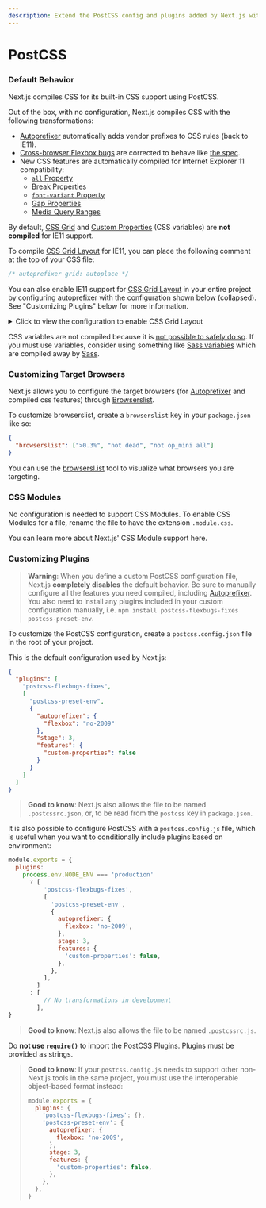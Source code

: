 ```yaml
---
description: Extend the PostCSS config and plugins added by Next.js with your own.
---
```


# PostCSS

### Default Behavior

Next.js compiles CSS for its built-in CSS support using PostCSS.

Out of the box, with no configuration, Next.js compiles CSS with the following transformations:

* [Autoprefixer](https://github.com/postcss/autoprefixer) automatically adds vendor prefixes to CSS rules (back to IE11).
* [Cross-browser Flexbox bugs](https://github.com/philipwalton/flexbugs) are corrected to behave like [the spec](https://www.w3.org/TR/css-flexbox-1/).
* New CSS features are automatically compiled for Internet Explorer 11 compatibility:
  * [`all` Property](https://developer.mozilla.org/docs/Web/CSS/all)
  * [Break Properties](https://developer.mozilla.org/docs/Web/CSS/break-after)
  * [`font-variant` Property](https://developer.mozilla.org/docs/Web/CSS/font-variant)
  * [Gap Properties](https://developer.mozilla.org/docs/Web/CSS/gap)
  * [Media Query Ranges](https://developer.mozilla.org/docs/Web/CSS/Media_Queries/Using_media_queries#Syntax_improvements_in_Level_4)

By default, [CSS Grid](https://www.w3.org/TR/css-grid-1/) and [Custom Properties](https://developer.mozilla.org/docs/Web/CSS/var) (CSS variables) are **not compiled** for IE11 support.

To compile [CSS Grid Layout](https://developer.mozilla.org/docs/Web/CSS/grid) for IE11, you can place the following comment at the top of your CSS file:

```css
/* autoprefixer grid: autoplace */
```

You can also enable IE11 support for [CSS Grid Layout](https://developer.mozilla.org/docs/Web/CSS/grid) in your entire project by configuring autoprefixer with the configuration shown below (collapsed). See "Customizing Plugins" below for more information.

<details>

<summary>Click to view the configuration to enable CSS Grid Layout</summary>

```json
{
  "plugins": [
    "postcss-flexbugs-fixes",
    [
      "postcss-preset-env",
      {
        "autoprefixer": {
          "flexbox": "no-2009",
          "grid": "autoplace"
        },
        "stage": 3,
        "features": {
          "custom-properties": false
        }
      }
    ]
  ]
}
```

</details>

CSS variables are not compiled because it is [not possible to safely do so](https://github.com/MadLittleMods/postcss-css-variables#caveats). If you must use variables, consider using something like [Sass variables](https://sass-lang.com/documentation/variables) which are compiled away by [Sass](https://sass-lang.com/).

### Customizing Target Browsers

Next.js allows you to configure the target browsers (for [Autoprefixer](https://github.com/postcss/autoprefixer) and compiled css features) through [Browserslist](https://github.com/browserslist/browserslist).

To customize browserslist, create a `browserslist` key in your `package.json` like so:

```json
{
  "browserslist": [">0.3%", "not dead", "not op_mini all"]
}
```

You can use the [browsersl.ist](https://browsersl.ist/?q=%3E0.3%25%2C+not+ie+11%2C+not+dead%2C+not+op_mini+all) tool to visualize what browsers you are targeting.

### CSS Modules

No configuration is needed to support CSS Modules. To enable CSS Modules for a file, rename the file to have the extension `.module.css`.

You can learn more about Next.js' CSS Module support here.

### Customizing Plugins

> **Warning**: When you define a custom PostCSS configuration file, Next.js **completely disables** the default behavior. Be sure to manually configure all the features you need compiled, including [Autoprefixer](https://github.com/postcss/autoprefixer). You also need to install any plugins included in your custom configuration manually, i.e. `npm install postcss-flexbugs-fixes postcss-preset-env`.

To customize the PostCSS configuration, create a `postcss.config.json` file in the root of your project.

This is the default configuration used by Next.js:

```json
{
  "plugins": [
    "postcss-flexbugs-fixes",
    [
      "postcss-preset-env",
      {
        "autoprefixer": {
          "flexbox": "no-2009"
        },
        "stage": 3,
        "features": {
          "custom-properties": false
        }
      }
    ]
  ]
}
```

> **Good to know**: Next.js also allows the file to be named `.postcssrc.json`, or, to be read from the `postcss` key in `package.json`.

It is also possible to configure PostCSS with a `postcss.config.js` file, which is useful when you want to conditionally include plugins based on environment:

```js
module.exports = {
  plugins:
    process.env.NODE_ENV === 'production'
      ? [
          'postcss-flexbugs-fixes',
          [
            'postcss-preset-env',
            {
              autoprefixer: {
                flexbox: 'no-2009',
              },
              stage: 3,
              features: {
                'custom-properties': false,
              },
            },
          ],
        ]
      : [
          // No transformations in development
        ],
}
```

> **Good to know**: Next.js also allows the file to be named `.postcssrc.js`.

Do **not use `require()`** to import the PostCSS Plugins. Plugins must be provided as strings.

> **Good to know**: If your `postcss.config.js` needs to support other non-Next.js tools in the same project, you must use the interoperable object-based format instead:
>
> ```js
> module.exports = {
>   plugins: {
>     'postcss-flexbugs-fixes': {},
>     'postcss-preset-env': {
>       autoprefixer: {
>         flexbox: 'no-2009',
>       },
>       stage: 3,
>       features: {
>         'custom-properties': false,
>       },
>     },
>   },
> }
> ```
